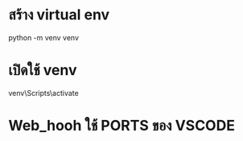 # สร้าง virtual env
python -m venv venv

# เปิดใช้ venv
venv\Scripts\activate

# Web_hooh ใช้ PORTS ของ VSCODE